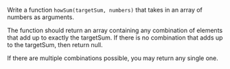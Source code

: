 Write a function `howSum(targetSum, numbers)` that takes in an array of numbers as arguments. 

The function should return an array containing any combination of elements that add up to exactly the targetSum. If there is no combination that adds up to the targetSum, then return null.

If there are multiple combinations possible, you may return any single one.